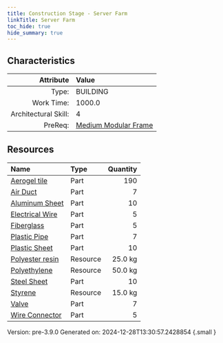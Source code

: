 ```yaml
---
title: Construction Stage - Server Farm
linkTitle: Server Farm
toc_hide: true
hide_summary: true
---
```


## Characteristics

| Attribute      | Value |
|--------:|:------|
|Type:|BUILDING|
|Work Time:|1000.0|
|Architectural Skill:|4|
|PreReq:|[Medium Modular Frame](/docs/definitions/construction/medium-modular-frame)|

## Resources

| Name | Type | Quantity |
|:-----|:-----|-----:|
|[Aerogel tile](/docs/definitions/part/aerogel-tile)|Part|190|
|[Air Duct](/docs/definitions/part/air-duct)|Part|7|
|[Aluminum Sheet](/docs/definitions/part/aluminum-sheet)|Part|10|
|[Electrical Wire](/docs/definitions/part/electrical-wire)|Part|5|
|[Fiberglass](/docs/definitions/part/fiberglass)|Part|5|
|[Plastic Pipe](/docs/definitions/part/plastic-pipe)|Part|7|
|[Plastic Sheet](/docs/definitions/part/plastic-sheet)|Part|10|
|[Polyester resin](/docs/definitions/resource/polyester-resin)|Resource|25.0 kg|
|[Polyethylene](/docs/definitions/resource/polyethylene)|Resource|50.0 kg|
|[Steel Sheet](/docs/definitions/part/steel-sheet)|Part|10|
|[Styrene](/docs/definitions/resource/styrene)|Resource|15.0 kg|
|[Valve](/docs/definitions/part/valve)|Part|7|
|[Wire Connector](/docs/definitions/part/wire-connector)|Part|5|



Version: pre-3.9.0 Generated on: 2024-12-28T13:30:57.2428854
{.small }